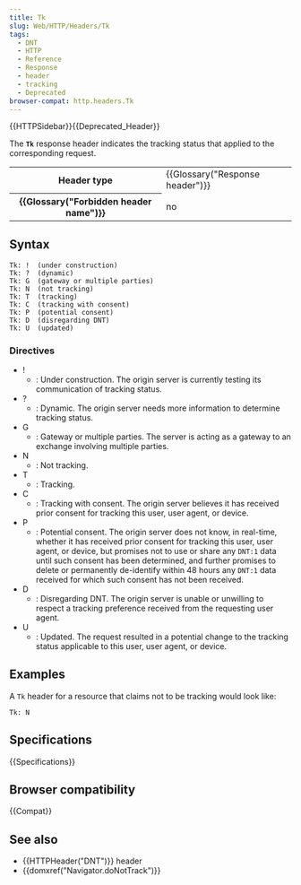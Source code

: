 ```yaml
---
title: Tk
slug: Web/HTTP/Headers/Tk
tags:
  - DNT
  - HTTP
  - Reference
  - Response
  - header
  - tracking
  - Deprecated
browser-compat: http.headers.Tk
---
```

{{HTTPSidebar}}{{Deprecated_Header}}

The **`Tk`** response header indicates the tracking status that
applied to the corresponding request.

<table class="properties">
  <tbody>
    <tr>
      <th scope="row">Header type</th>
      <td>{{Glossary("Response header")}}</td>
    </tr>
    <tr>
      <th scope="row">{{Glossary("Forbidden header name")}}</th>
      <td>no</td>
    </tr>
  </tbody>
</table>

## Syntax

```http
Tk: !  (under construction)
Tk: ?  (dynamic)
Tk: G  (gateway or multiple parties)
Tk: N  (not tracking)
Tk: T  (tracking)
Tk: C  (tracking with consent)
Tk: P  (potential consent)
Tk: D  (disregarding DNT)
Tk: U  (updated)
```

### Directives

- !
  - : Under construction. The origin server is currently testing its communication of
    tracking status.
- ?
  - : Dynamic. The origin server needs more information to determine tracking status.
- G
  - : Gateway or multiple parties. The server is acting as a gateway to an exchange
    involving multiple parties.
- N
  - : Not tracking.
- T
  - : Tracking.
- C
  - : Tracking with consent. The origin server believes it has received prior consent for
    tracking this user, user agent, or device.
- P
  - : Potential consent. The origin server does not know, in real-time, whether it has
    received prior consent for tracking this user, user agent, or device, but promises not
    to use or share any `DNT:1` data until such consent has been determined,
    and further promises to delete or permanently de-identify within 48 hours any
    `DNT:1` data received for which such consent has not been received.
- D
  - : Disregarding DNT. The origin server is unable or unwilling to respect a tracking
    preference received from the requesting user agent.
- U
  - : Updated. The request resulted in a potential change to the tracking status
    applicable to this user, user agent, or device.

## Examples

A `Tk` header for a resource that claims not to be tracking would look like:

```http
Tk: N
```

## Specifications

{{Specifications}}

## Browser compatibility

{{Compat}}

## See also

- {{HTTPHeader("DNT")}} header
- {{domxref("Navigator.doNotTrack")}}
